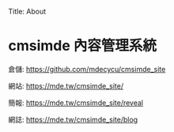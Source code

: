 Title: About

# cmsimde 內容管理系統

倉儲: <a href="https://github.com/40923157/cd2024">https://github.com/mdecycu/cmsimde_site</a>

網站: <a href=" https://40923157.github.io/cd2024/">https://mde.tw/cmsimde_site/</a>

簡報: <a href="https://40923157.github.io/cd2024/reveal">https://mde.tw/cmsimde_site/reveal</a>

網誌: <a href="https://40923157.github.io/cd2024/blog">https://mde.tw/cmsimde_site/blog</a>








